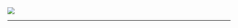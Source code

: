 
<a href = "https://github.com/Anaymalviya007/Games/graphs/contributors">
  <img src = "https://contrib.rocks/image?repo=Anaymalviya007/Games"/>
</a>
<hr>
